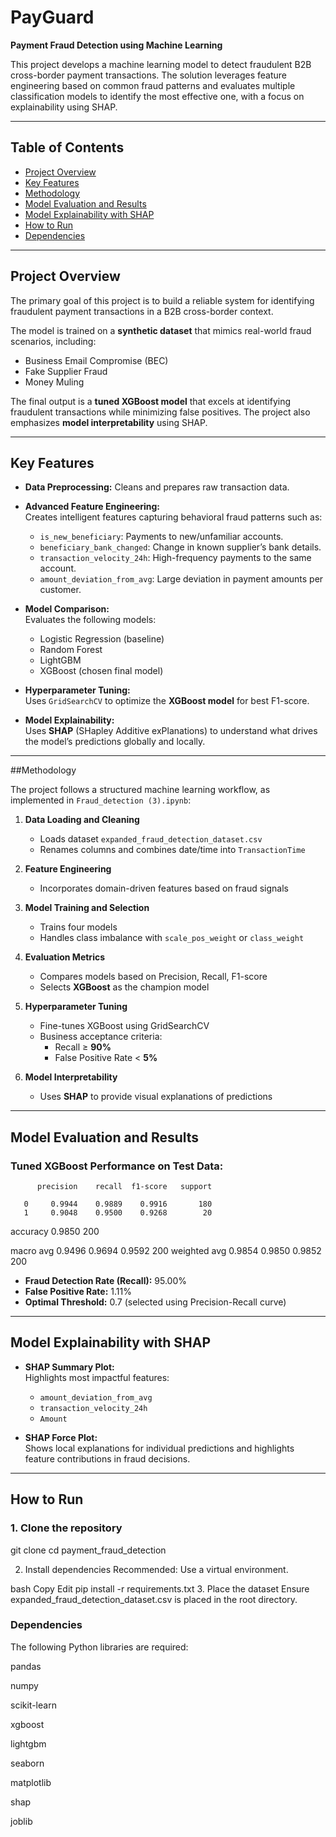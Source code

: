 # PayGuard

**Payment Fraud Detection using Machine Learning**

This project develops a machine learning model to detect fraudulent B2B cross-border payment transactions. The solution leverages feature engineering based on common fraud patterns and evaluates multiple classification models to identify the most effective one, with a focus on explainability using SHAP.

---

## Table of Contents

- [Project Overview](#project-overview)  
- [Key Features](#key-features)  
- [Methodology](#methodology)  
- [Model Evaluation and Results](#model-evaluation-and-results)  
- [Model Explainability with SHAP](#model-explainability-with-shap)  
- [How to Run](#how-to-run)  
- [Dependencies](#dependencies)  

---

## Project Overview

The primary goal of this project is to build a reliable system for identifying fraudulent payment transactions in a B2B cross-border context.

The model is trained on a **synthetic dataset** that mimics real-world fraud scenarios, including:

- Business Email Compromise (BEC)
- Fake Supplier Fraud
- Money Muling

The final output is a **tuned XGBoost model** that excels at identifying fraudulent transactions while minimizing false positives. The project also emphasizes **model interpretability** using SHAP.

---

## Key Features

- **Data Preprocessing:** Cleans and prepares raw transaction data.
  
- **Advanced Feature Engineering:**  
  Creates intelligent features capturing behavioral fraud patterns such as:
  
  - `is_new_beneficiary`: Payments to new/unfamiliar accounts.
  - `beneficiary_bank_changed`: Change in known supplier’s bank details.
  - `transaction_velocity_24h`: High-frequency payments to the same account.
  - `amount_deviation_from_avg`: Large deviation in payment amounts per customer.

- **Model Comparison:**  
  Evaluates the following models:
  - Logistic Regression (baseline)
  - Random Forest
  - LightGBM
  - XGBoost (chosen final model)

- **Hyperparameter Tuning:**  
  Uses `GridSearchCV` to optimize the **XGBoost model** for best F1-score.

- **Model Explainability:**  
  Uses **SHAP** (SHapley Additive exPlanations) to understand what drives the model’s predictions globally and locally.

---

##Methodology

The project follows a structured machine learning workflow, as implemented in `Fraud_detection (3).ipynb`:

1. **Data Loading and Cleaning**  
   - Loads dataset `expanded_fraud_detection_dataset.csv`
   - Renames columns and combines date/time into `TransactionTime`

2. **Feature Engineering**  
   - Incorporates domain-driven features based on fraud signals

3. **Model Training and Selection**  
   - Trains four models
   - Handles class imbalance with `scale_pos_weight` or `class_weight`

4. **Evaluation Metrics**  
   - Compares models based on Precision, Recall, F1-score
   - Selects **XGBoost** as the champion model

5. **Hyperparameter Tuning**  
   - Fine-tunes XGBoost using GridSearchCV  
   - Business acceptance criteria:
     - Recall ≥ **90%**
     - False Positive Rate < **5%**

6. **Model Interpretability**  
   - Uses **SHAP** to provide visual explanations of predictions

---

## Model Evaluation and Results

### Tuned XGBoost Performance on Test Data:
          precision    recall  f1-score   support

       0     0.9944    0.9889    0.9916       180
       1     0.9048    0.9500    0.9268        20

accuracy                         0.9850       200

macro avg 0.9496 0.9694 0.9592 200
weighted avg 0.9854 0.9850 0.9852 200


- **Fraud Detection Rate (Recall):** 95.00%  
- **False Positive Rate:** 1.11%  
- **Optimal Threshold:** 0.7 (selected using Precision-Recall curve)

---

## Model Explainability with SHAP

- **SHAP Summary Plot:**  
  Highlights most impactful features:
  - `amount_deviation_from_avg`
  - `transaction_velocity_24h`
  - `Amount`

- **SHAP Force Plot:**  
  Shows local explanations for individual predictions and highlights feature contributions in fraud decisions.

---

##  How to Run

### 1. Clone the repository

git clone <repository-url>
cd payment_fraud_detection

2. Install dependencies
 Recommended: Use a virtual environment.

bash
Copy
Edit
pip install -r requirements.txt
3. Place the dataset
Ensure expanded_fraud_detection_dataset.csv is placed in the root directory.

### Dependencies
The following Python libraries are required:

pandas

numpy

scikit-learn

xgboost

lightgbm

seaborn

matplotlib

shap

joblib
